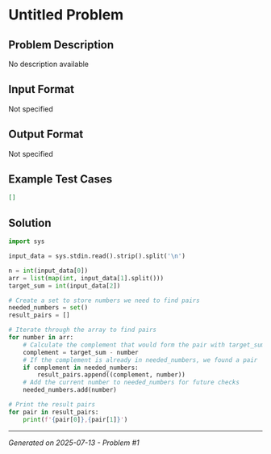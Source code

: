 # Untitled Problem

## Problem Description
No description available

## Input Format
Not specified

## Output Format
Not specified

## Example Test Cases
```json
[]
```

## Solution
```python
import sys

input_data = sys.stdin.read().strip().split('\n')

n = int(input_data[0])
arr = list(map(int, input_data[1].split()))
target_sum = int(input_data[2])

# Create a set to store numbers we need to find pairs
needed_numbers = set()
result_pairs = []

# Iterate through the array to find pairs
for number in arr:
    # Calculate the complement that would form the pair with target_sum
    complement = target_sum - number
    # If the complement is already in needed_numbers, we found a pair
    if complement in needed_numbers:
        result_pairs.append((complement, number))
    # Add the current number to needed_numbers for future checks
    needed_numbers.add(number)

# Print the result pairs
for pair in result_pairs:
    print(f'{pair[0]},{pair[1]}')
```

---
*Generated on 2025-07-13 - Problem #1*